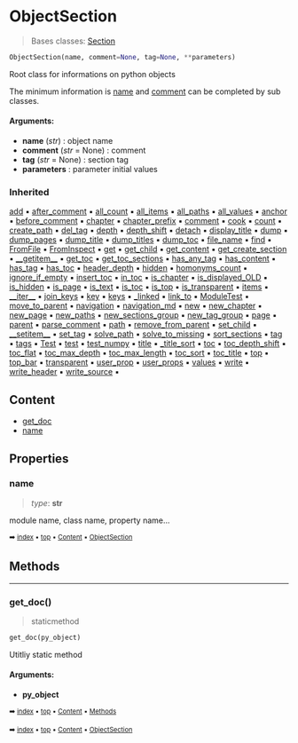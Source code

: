# ObjectSection

> Bases classes: [Section](docum-section.md)

``` python
ObjectSection(name, comment=None, tag=None, **parameters)
```

Root class for informations on python objects

The minimum information is [name](pydoc-objectsection.md#name) and [comment](docum-section.md#comment) can be completed
by sub classes.

#### Arguments:
- **name** (_str_) : object name
- **comment** (_str_ = None) : comment
- **tag** (_str_ = None) : section tag
- **parameters** : parameter initial values

### Inherited

[add](tree-tree.md#add) :black_small_square: [after_comment](docum-section.md#after_comment) :black_small_square: [all_count](tree-tree.md#all_count) :black_small_square: [all_items](tree-tree.md#all_items) :black_small_square: [all_paths](tree-tree.md#all_paths) :black_small_square: [all_values](tree-tree.md#all_values) :black_small_square: [anchor](docum-section.md#anchor) :black_small_square: [before_comment](docum-section.md#before_comment) :black_small_square: [chapter](docum-section.md#chapter) :black_small_square: [chapter_prefix](docum-section.md#chapter_prefix) :black_small_square: [comment](docum-section.md#comment) :black_small_square: [cook](docum-section.md#cook) :black_small_square: [count](tree-tree.md#count) :black_small_square: [create_path](tree-tree.md#create_path) :black_small_square: [del_tag](docum-section.md#del_tag) :black_small_square: [depth](tree-tree.md#depth) :black_small_square: [depth_shift](docum-section.md#depth_shift) :black_small_square: [detach](tree-tree.md#detach) :black_small_square: [display_title](docum-section.md#display_title) :black_small_square: [dump](tree-tree.md#dump) :black_small_square: [dump_pages](docum-section.md#dump_pages) :black_small_square: [dump_title](docum-section.md#dump_title) :black_small_square: [dump_titles](docum-section.md#dump_titles) :black_small_square: [dump_toc](docum-section.md#dump_toc) :black_small_square: [file_name](docum-section.md#file_name) :black_small_square: [find](tree-tree.md#find) :black_small_square: [FromFile](tree-tree.md#fromfile) :black_small_square: [FromInspect](tree-tree.md#frominspect) :black_small_square: [get](tree-tree.md#get) :black_small_square: [get_child](tree-treelist.md#get_child) :black_small_square: [get_content](docum-section.md#get_content) :black_small_square: [get_create_section](docum-section.md#get_create_section) :black_small_square: [\_\_getitem__](tree-tree.md#__getitem__) :black_small_square: [get_toc](docum-section.md#get_toc) :black_small_square: [get_toc_sections](docum-section.md#get_toc_sections) :black_small_square: [has_any_tag](docum-section.md#has_any_tag) :black_small_square: [has_content](docum-section.md#has_content) :black_small_square: [has_tag](docum-section.md#has_tag) :black_small_square: [has_toc](docum-section.md#has_toc) :black_small_square: [header_depth](docum-section.md#header_depth) :black_small_square: [hidden](docum-section.md#hidden) :black_small_square: [homonyms_count](docum-section.md#homonyms_count) :black_small_square: [ignore_if_empty](docum-section.md#ignore_if_empty) :black_small_square: [insert_toc](docum-section.md#insert_toc) :black_small_square: [in_toc](docum-section.md#in_toc) :black_small_square: [is_chapter](docum-section.md#is_chapter) :black_small_square: [is_displayed_OLD](docum-section.md#is_displayed_old) :black_small_square: [is_hidden](docum-section.md#is_hidden) :black_small_square: [is_page](docum-section.md#is_page) :black_small_square: [is_text](docum-section.md#is_text) :black_small_square: [is_toc](docum-section.md#is_toc) :black_small_square: [is_top](tree-tree.md#is_top) :black_small_square: [is_transparent](docum-section.md#is_transparent) :black_small_square: [items](tree-treelist.md#items) :black_small_square: [\_\_iter__](tree-tree.md#__iter__) :black_small_square: [join_keys](tree-tree.md#join_keys) :black_small_square: [key](tree-tree.md#key) :black_small_square: [keys](tree-treelist.md#keys) :black_small_square: [\_linked](docum-section.md#_linked) :black_small_square: [link_to](docum-section.md#link_to) :black_small_square: [ModuleTest](docum-section.md#moduletest) :black_small_square: [move_to_parent](tree-tree.md#move_to_parent) :black_small_square: [navigation](docum-section.md#navigation) :black_small_square: [navigation_md](docum-section.md#navigation_md) :black_small_square: [new](docum-section.md#new) :black_small_square: [new_chapter](docum-section.md#new_chapter) :black_small_square: [new_page](docum-section.md#new_page) :black_small_square: [new_paths](tree-tree.md#new_paths) :black_small_square: [new_sections_group](docum-section.md#new_sections_group) :black_small_square: [new_tag_group](docum-section.md#new_tag_group) :black_small_square: [page](docum-section.md#page) :black_small_square: [parent](tree-tree.md#parent) :black_small_square: [parse_comment](docum-section.md#parse_comment) :black_small_square: [path](tree-tree.md#path) :black_small_square: [remove_from_parent](tree-treelist.md#remove_from_parent) :black_small_square: [set_child](tree-treelist.md#set_child) :black_small_square: [\_\_setitem__](tree-tree.md#__setitem__) :black_small_square: [set_tag](docum-section.md#set_tag) :black_small_square: [solve_path](tree-tree.md#solve_path) :black_small_square: [solve_to_missing](tree-tree.md#solve_to_missing) :black_small_square: [sort_sections](docum-section.md#sort_sections) :black_small_square: [tag](docum-section.md#tag) :black_small_square: [tags](docum-section.md#tags) :black_small_square: [Test](docum-section.md#test) :black_small_square: [test](parse---parser.md#test) :black_small_square: [test_numpy](tree-tree.md#test_numpy) :black_small_square: [title](docum-section.md#title) :black_small_square: [\_title_sort](docum-section.md#_title_sort) :black_small_square: [toc](docum-section.md#toc) :black_small_square: [toc_depth_shift](docum-section.md#toc_depth_shift) :black_small_square: [toc_flat](docum-section.md#toc_flat) :black_small_square: [toc_max_depth](docum-section.md#toc_max_depth) :black_small_square: [toc_max_length](docum-section.md#toc_max_length) :black_small_square: [toc_sort](docum-section.md#toc_sort) :black_small_square: [toc_title](docum-section.md#toc_title) :black_small_square: [top](tree-tree.md#top) :black_small_square: [top_bar](docum-section.md#top_bar) :black_small_square: [transparent](docum-section.md#transparent) :black_small_square: [user_prop](docum-section.md#user_prop) :black_small_square: [user_props](docum-section.md#user_props) :black_small_square: [values](tree-treelist.md#values) :black_small_square: [write](docum-section.md#write) :black_small_square: [write_header](docum-section.md#write_header) :black_small_square: [write_source](docum-section.md#write_source) :black_small_square:

## Content

- [get_doc](pydoc-objectsection.md#get_doc)
- [name](pydoc-objectsection.md#name)

## Properties



### name

> _type_: **str**
>

module name, class name, property name...

<sub>:arrow_right: [index](index.md) :black_small_square: [top](#objectsection) :black_small_square: [Content](#content) :black_small_square: [ObjectSection](pydoc-objectsection.md)</sub>

## Methods



----------
### get_doc()

> staticmethod

``` python
get_doc(py_object)
```

Utitliy static method

#### Arguments:
- **py_object**

<sub>:arrow_right: [index](index.md) :black_small_square: [top](#objectsection) :black_small_square: [Content](#content) :black_small_square: [Methods](pydoc-objectsection.md#methods)</sub>

<sub>:arrow_right: [index](index.md) :black_small_square: [top](#objectsection) :black_small_square: [Content](#content) :black_small_square: [ObjectSection](pydoc-objectsection.md)</sub>